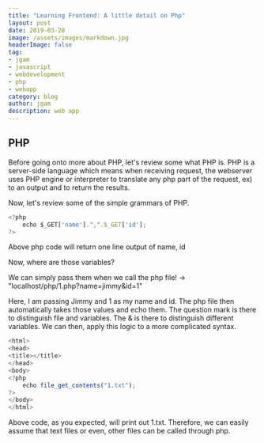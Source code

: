 ```yaml
---
title: "Learning Frontend: A little detail on Php"
layout: post
date: 2019-03-28
image: /assets/images/markdown.jpg
headerImage: false
tag:
- jgam
- javascript
- webdevelopment
- php
- webapp
category: blog
author: jgam
description: web app
---
```


## PHP

Before going onto more about PHP, let's review some what PHP is. PHP is a server-side language which means when receiving request, the webserver uses PHP engine or interpreter to translate any php part of the request, ex) <? php ?> to an output and to return the results.

Now, let's review some of the simple grammars of PHP.

```javascript
<?php
    echo $_GET['name'].",".$_GET['id'];
?>
```

Above php code will return one line output of name, id

Now, where are those variables?

We can simply pass them when we call the php file! -> "localhost/php/1.php?name=jimmy&id=1"

Here, I am passing Jimmy and 1 as my name and id. The php file then automatically takes those values and echo them. The question mark is there to distinguish file and variables. The & is there to distinguish different variables. We can then, apply this logic to a more complicated syntax.

```javascript
<html>
<head>
<title></title>
</head>
<body>
<?php
    echo file_get_contents("1.txt");
?>
</body>
</html>
```

Above code, as you expected, will print out 1.txt. Therefore, we can easily assume that text files or even, other files can be called through php.

